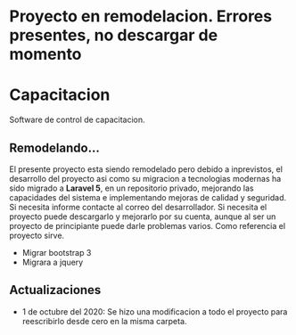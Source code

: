 # Proyecto en remodelacion. Errores presentes, no descargar de momento

# Capacitacion
Software de control de capacitacion.


## Remodelando...
El presente proyecto esta siendo remodelado pero debido a inprevistos, el desarrollo del proyecto asi como su migracion a tecnologias modernas ha sido migrado a **Laravel 5**, en un repositorio privado, mejorando las capacidades del sistema e implementando mejoras de calidad y seguridad. Si necesita informe contacte al correo del desarrollador. Si necesita el proyecto puede descargarlo y mejorarlo por su cuenta, aunque al ser un proyecto de principiante puede darle problemas varios. Como referencia el proyecto sirve.

* Migrar bootstrap 3
* Migrara a jquery


## Actualizaciones
* 1 de octubre del 2020: Se hizo una modificacion a todo el proyecto para reescribirlo desde cero en la misma carpeta.
